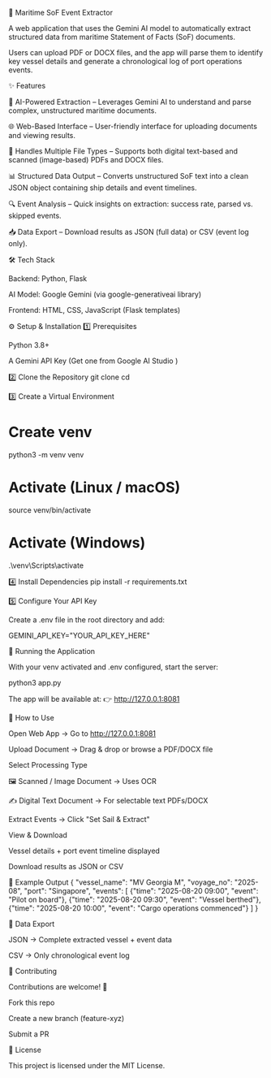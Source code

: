 🚢 Maritime SoF Event Extractor

A web application that uses the Gemini AI model to automatically extract structured data from maritime Statement of Facts (SoF) documents.

Users can upload PDF or DOCX files, and the app will parse them to identify key vessel details and generate a chronological log of port operations events.

✨ Features

🤖 AI-Powered Extraction – Leverages Gemini AI to understand and parse complex, unstructured maritime documents.

🌐 Web-Based Interface – User-friendly interface for uploading documents and viewing results.

📄 Handles Multiple File Types – Supports both digital text-based and scanned (image-based) PDFs and DOCX files.

📊 Structured Data Output – Converts unstructured SoF text into a clean JSON object containing ship details and event timelines.

🔍 Event Analysis – Quick insights on extraction: success rate, parsed vs. skipped events.

📥 Data Export – Download results as JSON (full data) or CSV (event log only).

🛠️ Tech Stack

Backend: Python, Flask

AI Model: Google Gemini (via google-generativeai library)

Frontend: HTML, CSS, JavaScript (Flask templates)

⚙️ Setup & Installation
1️⃣ Prerequisites

Python 3.8+

A Gemini API Key (Get one from Google AI Studio
)

2️⃣ Clone the Repository
git clone <your-repository-url>
cd <your-repository-directory>

3️⃣ Create a Virtual Environment
# Create venv
python3 -m venv venv  

# Activate (Linux / macOS)
source venv/bin/activate  

# Activate (Windows)
.\venv\Scripts\activate  

4️⃣ Install Dependencies
pip install -r requirements.txt

5️⃣ Configure Your API Key

Create a .env file in the root directory and add:

GEMINI_API_KEY="YOUR_API_KEY_HERE"

🚀 Running the Application

With your venv activated and .env configured, start the server:

python3 app.py


The app will be available at:
👉 http://127.0.0.1:8081

📖 How to Use

Open Web App → Go to http://127.0.0.1:8081

Upload Document → Drag & drop or browse a PDF/DOCX file

Select Processing Type

🖼️ Scanned / Image Document → Uses OCR

✍️ Digital Text Document → For selectable text PDFs/DOCX

Extract Events → Click "Set Sail & Extract"

View & Download

Vessel details + port event timeline displayed

Download results as JSON or CSV

📌 Example Output
{
  "vessel_name": "MV Georgia M",
  "voyage_no": "2025-08",
  "port": "Singapore",
  "events": [
    {"time": "2025-08-20 09:00", "event": "Pilot on board"},
    {"time": "2025-08-20 09:30", "event": "Vessel berthed"},
    {"time": "2025-08-20 10:00", "event": "Cargo operations commenced"}
  ]
}

📂 Data Export

JSON → Complete extracted vessel + event data

CSV → Only chronological event log

🤝 Contributing

Contributions are welcome! 🎉

Fork this repo

Create a new branch (feature-xyz)

Submit a PR

📜 License

This project is licensed under the MIT License.